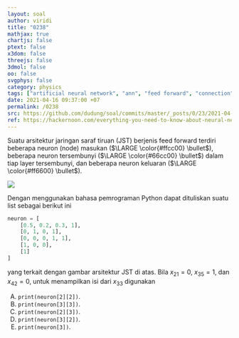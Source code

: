 ```yaml
---
layout: soal
author: viridi
title: "0238"
mathjax: true
chartjs: false
ptext: false
x3dom: false
threejs: false
3dmol: false
oo: false
svgphys: false
category: physics
tags: ["artificial neural network", "ann", "feed forward", "connection", "weight", "layer", "node", "neuron", "list", "python", "fi3201", "2020-2"]
date: 2021-04-16 09:37:00 +07
permalink: /0238
src: https://github.com/dudung/soal/commits/master/_posts/0/23/2021-04-16-ann-connection-7.md
ref: https://hackernoon.com/everything-you-need-to-know-about-neural-networks-8988c3ee4491
---
```

Suatu arsitektur jaringan saraf tiruan (JST) berjenis feed forward terdiri beberapa neuron (node) masukan ($\LARGE \color{#ffcc00} \bullet$), beberapa neuron tersembunyi ($\LARGE \color{#66cc00} \bullet$) dalam tiap layer tersembunyi, dan beberapa neuron keluaran ($\LARGE \color{#ff6600} \bullet$).

![]({{site.baseurl}}/assets/img/0/23/0231.png)

Dengan menggunakan bahasa pemrograman Python dapat dituliskan suatu list sebagai berikut ini

```python
neuron = [
	[0.5, 0.2, 0.3, 1],
	[0, 1, 0, 1],
	[0, 0, 0, 1, 1],
	[1, 0, 0],
	[1]
]
```

yang terkait dengan gambar arsitektur JST di atas. Bila $x_{21} = 0$, $x_{35} = 1$, dan $x_{42} = 0$, untuk menampilkan isi dari $x_{33}$ digunakan

<ol type="A">
<li><code>print(neuron[2][2])</code>.
<li><code>print(neuron[3][3])</code>.
<li><code>print(neuron[2][3])</code>.
<li><code>print(neuron[3][2])</code>.
<li><code>print(neuron[3])</code>.
